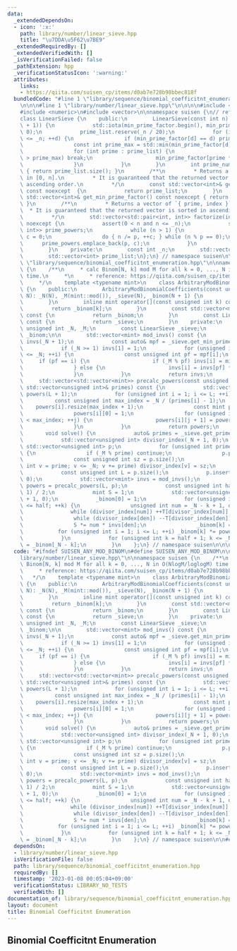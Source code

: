 ```yaml
---
data:
  _extendedDependsOn:
  - icon: ':x:'
    path: library/number/linear_sieve.hpp
    title: "\u7DDA\u5F62\u7BE9"
  _extendedRequiredBy: []
  _extendedVerifiedWith: []
  _isVerificationFailed: false
  _pathExtension: hpp
  _verificationStatusIcon: ':warning:'
  attributes:
    links:
    - https://qiita.com/suisen_cp/items/d0ab7e728b98bbec818f
  bundledCode: "#line 1 \"library/sequence/binomial_coefficitnt_enumeration.hpp\"\n\
    \n\n\n#line 1 \"library/number/linear_sieve.hpp\"\n\n\n\n#include <cassert>\n\
    #include <numeric>\n#include <vector>\n\nnamespace suisen {\n// referece: https://37zigen.com/linear-sieve/\n\
    class LinearSieve {\n    public:\n        LinearSieve(const int n) : _n(n), min_prime_factor(std::vector<int>(n\
    \ + 1)) {\n            std::iota(min_prime_factor.begin(), min_prime_factor.end(),\
    \ 0);\n            prime_list.reserve(_n / 20);\n            for (int d = 2; d\
    \ <= _n; ++d) {\n                if (min_prime_factor[d] == d) prime_list.push_back(d);\n\
    \                const int prime_max = std::min(min_prime_factor[d], _n / d);\n\
    \                for (int prime : prime_list) {\n                    if (prime\
    \ > prime_max) break;\n                    min_prime_factor[prime * d] = prime;\n\
    \                }\n            }\n        }\n        int prime_num() const noexcept\
    \ { return prime_list.size(); }\n        /**\n         * Returns a vector of primes\
    \ in [0, n].\n         * It is guaranteed that the returned vector is sorted in\
    \ ascending order.\n         */\n        const std::vector<int>& get_prime_list()\
    \ const noexcept  {\n            return prime_list;\n        }\n        const\
    \ std::vector<int>& get_min_prime_factor() const noexcept { return min_prime_factor;\
    \ }\n        /**\n         * Returns a vector of `{ prime, index }`.\n       \
    \  * It is guaranteed that the returned vector is sorted in ascending order.\n\
    \         */\n        std::vector<std::pair<int, int>> factorize(int n) const\
    \ noexcept {\n            assert(0 < n and n <= _n);\n            std::vector<std::pair<int,\
    \ int>> prime_powers;\n            while (n > 1) {\n                int p = min_prime_factor[n],\
    \ c = 0;\n                do { n /= p, ++c; } while (n % p == 0);\n          \
    \      prime_powers.emplace_back(p, c);\n            }\n            return prime_powers;\n\
    \        }\n    private:\n        const int _n;\n        std::vector<int> min_prime_factor;\n\
    \        std::vector<int> prime_list;\n};\n} // namespace suisen\n\n\n#line 5\
    \ \"library/sequence/binomial_coefficitnt_enumeration.hpp\"\n\nnamespace suisen\
    \ {\n    /**\n     * calc Binom[N, k] mod M for all k = 0, ..., N in O(NlogM/loglogM)\
    \ time.\n     *\n     * reference: https://qiita.com/suisen_cp/items/d0ab7e728b98bbec818f\n\
    \     */\n    template <typename mint>\n    class ArbitraryModBinomialCoefficients\
    \ {\n    public:\n        ArbitraryModBinomialCoefficients(const unsigned int\
    \ N): _N(N), _M(mint::mod()), _sieve(N), _binom(N + 1) {\n            solve();\n\
    \        }\n        inline mint operator[](const unsigned int k) const {\n   \
    \         return _binom[k];\n        }\n        const std::vector<mint>& get_coeffs()\
    \ const {\n            return _binom;\n        }\n        const LinearSieve& get_sieve()\
    \ const {\n            return _sieve;\n        }\n    private:\n        const\
    \ unsigned int _N, _M;\n        const LinearSieve _sieve;\n        std::vector<mint>\
    \ _binom;\n\n        std::vector<mint> mod_invs() const {\n            std::vector<mint>\
    \ invs(_N + 1);\n            const auto& mpf = _sieve.get_min_prime_factor();\n\
    \            if (_N >= 1) invs[1] = 1;\n            for (unsigned int i = 2; i\
    \ <= _N; ++i) {\n                const unsigned int pf = mpf[i];\n           \
    \     if (pf == i) {\n                    if (_M % pf) invs[i] = mint(i).inv();\n\
    \                } else {\n                    invs[i] = invs[pf] * invs[i / pf];\n\
    \                }\n            }\n            return invs;\n        }\n\n   \
    \     std::vector<std::vector<mint>> precalc_powers(const unsigned int L, const\
    \ std::vector<unsigned int>& primes) const {\n            std::vector<std::vector<mint>>\
    \ powers(L + 1);\n            for (unsigned int i = 1; i <= L; ++i) {\n      \
    \          const unsigned int max_index = _N / (primes[i] - 1);\n            \
    \    powers[i].resize(max_index + 1);\n                const mint pi = primes[i];\n\
    \                powers[i][0] = 1;\n                for (unsigned int j = 0; j\
    \ < max_index; ++j) {\n                    powers[i][j + 1] = powers[i][j] * pi;\n\
    \                }\n            }\n            return powers;\n        }\n\n \
    \       void solve() {\n            auto& primes = _sieve.get_prime_list();\n\
    \            std::vector<unsigned int> divisor_index(_N + 1, 0);\n           \
    \ std::vector<unsigned int> p;\n            for (unsigned int prime : primes)\
    \ {\n                if (_M % prime) continue;\n                p.push_back(prime);\n\
    \                const unsigned int sz = p.size();\n                for (unsigned\
    \ int v = prime; v <= _N; v += prime) divisor_index[v] = sz;\n            }\n\
    \            const unsigned int L = p.size();\n            p.insert(p.begin(),\
    \ 0);\n            std::vector<mint> invs = mod_invs();\n            std::vector<std::vector<mint>>\
    \ powers = precalc_powers(L, p);\n            const unsigned int half = (_N +\
    \ 1) / 2;\n            mint S = 1;\n            std::vector<unsigned int> T(L\
    \ + 1, 0);\n            _binom[0] = 1;\n            for (unsigned int k = 1; k\
    \ <= half; ++k) {\n                unsigned int num = _N - k + 1, den = k;\n \
    \               while (divisor_index[num]) ++T[divisor_index[num]], num /= p[divisor_index[num]];\n\
    \                while (divisor_index[den]) --T[divisor_index[den]], den /= p[divisor_index[den]];\n\
    \                S *= num * invs[den];\n                _binom[k] = S;\n     \
    \           for (unsigned int i = 1; i <= L; ++i) _binom[k] *= powers[i][T[i]];\n\
    \            }\n            for (unsigned int k = half + 1; k <= _N; ++k) _binom[k]\
    \ = _binom[_N - k];\n        }\n    };\n} // namespace suisen\n\n\n"
  code: "#ifndef SUISEN_ANY_MOD_BINOM\n#define SUISEN_ANY_MOD_BINOM\n\n#include \"\
    library/number/linear_sieve.hpp\"\n\nnamespace suisen {\n    /**\n     * calc\
    \ Binom[N, k] mod M for all k = 0, ..., N in O(NlogM/loglogM) time.\n     *\n\
    \     * reference: https://qiita.com/suisen_cp/items/d0ab7e728b98bbec818f\n  \
    \   */\n    template <typename mint>\n    class ArbitraryModBinomialCoefficients\
    \ {\n    public:\n        ArbitraryModBinomialCoefficients(const unsigned int\
    \ N): _N(N), _M(mint::mod()), _sieve(N), _binom(N + 1) {\n            solve();\n\
    \        }\n        inline mint operator[](const unsigned int k) const {\n   \
    \         return _binom[k];\n        }\n        const std::vector<mint>& get_coeffs()\
    \ const {\n            return _binom;\n        }\n        const LinearSieve& get_sieve()\
    \ const {\n            return _sieve;\n        }\n    private:\n        const\
    \ unsigned int _N, _M;\n        const LinearSieve _sieve;\n        std::vector<mint>\
    \ _binom;\n\n        std::vector<mint> mod_invs() const {\n            std::vector<mint>\
    \ invs(_N + 1);\n            const auto& mpf = _sieve.get_min_prime_factor();\n\
    \            if (_N >= 1) invs[1] = 1;\n            for (unsigned int i = 2; i\
    \ <= _N; ++i) {\n                const unsigned int pf = mpf[i];\n           \
    \     if (pf == i) {\n                    if (_M % pf) invs[i] = mint(i).inv();\n\
    \                } else {\n                    invs[i] = invs[pf] * invs[i / pf];\n\
    \                }\n            }\n            return invs;\n        }\n\n   \
    \     std::vector<std::vector<mint>> precalc_powers(const unsigned int L, const\
    \ std::vector<unsigned int>& primes) const {\n            std::vector<std::vector<mint>>\
    \ powers(L + 1);\n            for (unsigned int i = 1; i <= L; ++i) {\n      \
    \          const unsigned int max_index = _N / (primes[i] - 1);\n            \
    \    powers[i].resize(max_index + 1);\n                const mint pi = primes[i];\n\
    \                powers[i][0] = 1;\n                for (unsigned int j = 0; j\
    \ < max_index; ++j) {\n                    powers[i][j + 1] = powers[i][j] * pi;\n\
    \                }\n            }\n            return powers;\n        }\n\n \
    \       void solve() {\n            auto& primes = _sieve.get_prime_list();\n\
    \            std::vector<unsigned int> divisor_index(_N + 1, 0);\n           \
    \ std::vector<unsigned int> p;\n            for (unsigned int prime : primes)\
    \ {\n                if (_M % prime) continue;\n                p.push_back(prime);\n\
    \                const unsigned int sz = p.size();\n                for (unsigned\
    \ int v = prime; v <= _N; v += prime) divisor_index[v] = sz;\n            }\n\
    \            const unsigned int L = p.size();\n            p.insert(p.begin(),\
    \ 0);\n            std::vector<mint> invs = mod_invs();\n            std::vector<std::vector<mint>>\
    \ powers = precalc_powers(L, p);\n            const unsigned int half = (_N +\
    \ 1) / 2;\n            mint S = 1;\n            std::vector<unsigned int> T(L\
    \ + 1, 0);\n            _binom[0] = 1;\n            for (unsigned int k = 1; k\
    \ <= half; ++k) {\n                unsigned int num = _N - k + 1, den = k;\n \
    \               while (divisor_index[num]) ++T[divisor_index[num]], num /= p[divisor_index[num]];\n\
    \                while (divisor_index[den]) --T[divisor_index[den]], den /= p[divisor_index[den]];\n\
    \                S *= num * invs[den];\n                _binom[k] = S;\n     \
    \           for (unsigned int i = 1; i <= L; ++i) _binom[k] *= powers[i][T[i]];\n\
    \            }\n            for (unsigned int k = half + 1; k <= _N; ++k) _binom[k]\
    \ = _binom[_N - k];\n        }\n    };\n} // namespace suisen\n\n#endif // SUISEN_ANY_MOD_BINOM\n"
  dependsOn:
  - library/number/linear_sieve.hpp
  isVerificationFile: false
  path: library/sequence/binomial_coefficitnt_enumeration.hpp
  requiredBy: []
  timestamp: '2023-01-08 00:05:04+09:00'
  verificationStatus: LIBRARY_NO_TESTS
  verifiedWith: []
documentation_of: library/sequence/binomial_coefficitnt_enumeration.hpp
layout: document
title: Binomial Coefficitnt Enumeration
---
```

## Binomial Coefficitnt Enumeration
